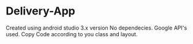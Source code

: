 # Delivery-App
Created using android studio 3.x version
No dependecies.
Google API's used.
Copy Code according to you class and layout.
